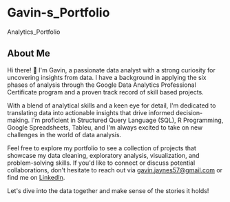 # Gavin-s_Portfolio
Analytics_Portfolio

## About Me

Hi there! 👋 I'm Gavin, a passionate data analyst with a strong curiosity for uncovering insights from data. I have a background in applying the six phases of analysis through the Google Data Analytics Professional Certificate program and a proven track record of skill based projects.

With a blend of analytical skills and a keen eye for detail, I'm dedicated to translating data into actionable insights that drive informed decision-making. I'm proficient in Structured Query Language (SQL), R Programming, Google Spreadsheets, Tableu, and I'm always excited to take on new challenges in the world of data analysis.

Feel free to explore my portfolio to see a collection of projects that showcase my data cleaning, exploratory analysis, visualization, and problem-solving skills. If you'd like to connect or discuss potential collaborations, don't hesitate to reach out via gavin.jaynes57@gmail.com or find me on [LinkedIn](https://www.linkedin.com/in/gavin-jaynes-a58b3a213/).

Let's dive into the data together and make sense of the stories it holds!
